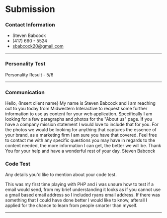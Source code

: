 # Submission

### Contact Information
- Steven Babcock
- (417) 660 - 5524
- sbabcock20@gmail.com

---

### Personality Test

Personality Result - 5/6

---

### Communication


Hello, {Insert client name}
My name is Steven Babcock and i am reaching out to you today from Midwestern Interactive to request some further information to use as content for your web application. Specifically I am looking for a few paragraphs and photos for the "About us" page. If you have a company mission statement I would love to include that for you. 
For the photos we would be looking for anything that captures the essence of your brand, as a marketing firm I am sure you have that covered.
Feel free to contact me with any specific questions you may have in regards to the content needed, the more information I can get, the better we will be.
Thank You for your help and have a wonderful rest of your day.
Steven Babcock

### Code Test

Any details you'd like to mention about your code test.

This was my first time playing with PHP and i was unsure how to test if a email would send, from my brief understanding it looks as if you cannot use a gmail based email address so I included ryans email address. If there was something that I could have done better I would like to know, afterall I applied for the chance to learn from people smarter than myself.

---
